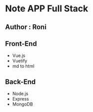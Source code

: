 # Note APP Full Stack
##  Author : Roni

## Front-End 
*  Vue.js
*  Vuetify
*  md to html

## Back-End
*  Node.js
*  Express
*  MongoDB